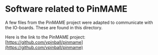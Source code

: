 # Software related to PinMAME
A few files from the PinMAME project were adapted to communicate with the IO-boards. These are found in this directory.

Here is the link to the PinMAME project:
[https://github.com/vpinball/pinmame](https://github.com/vpinball/pinmame)  
